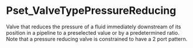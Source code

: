 # Pset_ValveTypePressureReducing

Valve that reduces the pressure of a fluid immediately downstream of its position in a pipeline to a preselected value or by a predetermined ratio.<!-- end of definition -->
Note that a pressure reducing valve is constrained to have a 2 port  pattern.
